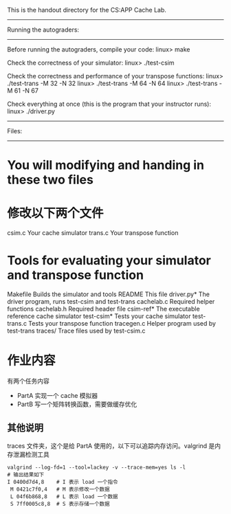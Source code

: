 This is the handout directory for the CS:APP Cache Lab. 

************************
Running the autograders:
************************

Before running the autograders, compile your code:
    linux> make

Check the correctness of your simulator:
    linux> ./test-csim

Check the correctness and performance of your transpose functions:
    linux> ./test-trans -M 32 -N 32
    linux> ./test-trans -M 64 -N 64
    linux> ./test-trans -M 61 -N 67

Check everything at once (this is the program that your instructor runs):
    linux> ./driver.py    

******
Files:
******

# You will modifying and handing in these two files
# 修改以下两个文件
csim.c       Your cache simulator
trans.c      Your transpose function

# Tools for evaluating your simulator and transpose function
Makefile     Builds the simulator and tools
README       This file
driver.py*   The driver program, runs test-csim and test-trans
cachelab.c   Required helper functions
cachelab.h   Required header file
csim-ref*    The executable reference cache simulator
test-csim*   Tests your cache simulator
test-trans.c Tests your transpose function
tracegen.c   Helper program used by test-trans
traces/      Trace files used by test-csim.c

# 作业内容

有两个任务内容
- PartA 实现一个 cache 模拟器
- PartB 写一个矩阵转换函数，需要做缓存优化

## 其他说明

traces 文件夹，这个是给 PartA 使用的，以下可以追踪内存访问。valgrind 是内存泄漏检测工具

```
valgrind --log-fd=1 --tool=lackey -v --trace-mem=yes ls -l
# 输出结果如下
I 0400d7d4,8    # I 表示 load 一个指令
 M 0421c7f0,4   # M 表示修改一个数据
 L 04f6b868,8   # L 表示 load 一个数据
 S 7ff0005c8,8  # S 表示存储一个数据
```

